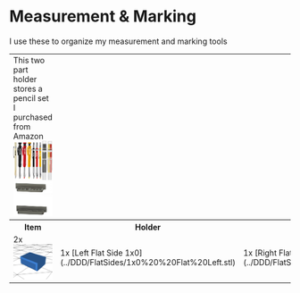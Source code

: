# Measurement & Marking

I use these to organize my measurement and marking tools

<table>
<tr>
<td>
This two part holder stores a pencil set I purchased from Amazon <br>
<a href="https://amzn.to/3VpAreI">
  <img src="pencils.jpg" alt="Pencil Set" width="200"/>
</a>

<img src="pencilholdermodel.png" alt="Pencil Set" width="200"/>
  <tr>
      <th>Item</th>
      <th>Holder</th>
      <th>Recipe</th>
  </tr>
  <tr>
    <td>2x <a href="../DDD/4x10x8mm%20Pin.stl"><img src="../DDD/Pin.png"width="200"/></a></td>
    <td>1x [Left Flat Side 1x0](../DDD/FlatSides/1x0%20%20Flat%20Left.stl)</td>
    <td>1x [Right Flat Side 1x0](../DDD/FlatSides/1x0%20Flat%20Right.stl)</td>
    <td>1x [Pen Holder Top](./Pen%20Holder%20Top.stl)</td>
    <td>1x [Pen Holder Bottom](./Pen%20Holder%20Bottom.stl)</td>
  </tr>
</table>  

</td>
<td>

</table>

